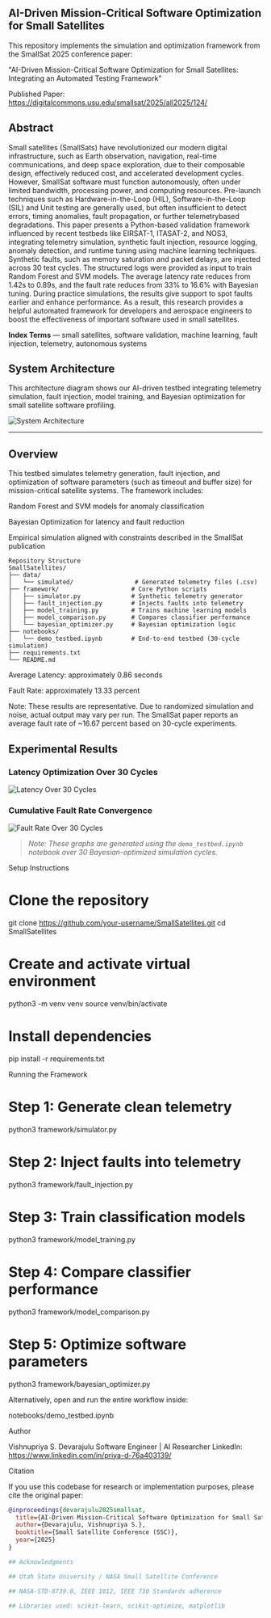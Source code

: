 ## AI-Driven Mission-Critical Software Optimization for Small Satellites

This repository implements the simulation and optimization framework from the SmallSat 2025 conference paper:

"AI-Driven Mission-Critical Software Optimization for Small Satellites: Integrating an Automated Testing Framework"

Published Paper: https://digitalcommons.usu.edu/smallsat/2025/all2025/124/

## Abstract ##  

Small satellites (SmallSats) have revolutionized our modern digital infrastructure, such as Earth observation, navigation, real-time communications, and deep space exploration, due to their composable design, effectively reduced cost, and accelerated development cycles. However, SmallSat software must function autonomously, often under limited bandwidth, processing power, and computing resources. Pre-launch techniques such as Hardware-in-the-Loop (HIL), Software-in-the-Loop (SIL) and Unit testing are generally used, but often insufficient to detect errors, timing anomalies, fault propagation, or further telemetrybased degradations. This paper presents a Python-based validation framework influenced by recent testbeds like EIRSAT-1, ITASAT-2, and NOS3, integrating telemetry simulation, synthetic fault injection, resource logging, anomaly detection, and runtime tuning using machine learning techniques. Synthetic faults, such as memory saturation and packet delays, are injected across 30 test cycles. The structured logs were provided as input to train Random Forest and SVM models. The average latency rate reduces from 1.42s to 0.89s, and the fault rate reduces from 33% to 16.6% with Bayesian tuning. During practice simulations, the results give support to spot faults earlier and enhance performance. As a result, this research provides a helpful automated framework for developers and aerospace engineers to boost the effectiveness of important software used in small satellites. 

**Index Terms** — small satellites, software validation, machine learning, fault injection, telemetry, autonomous systems

## System Architecture

This architecture diagram shows our AI-driven testbed integrating telemetry simulation, fault injection, model training, and Bayesian optimization for small satellite software profiling.

![System Architecture](images/System_Architecture.png)

---


## Overview

This testbed simulates telemetry generation, fault injection, and optimization of software parameters (such as timeout and buffer size) for mission-critical satellite systems. The framework includes:

Random Forest and SVM models for anomaly classification

Bayesian Optimization for latency and fault reduction

Empirical simulation aligned with constraints described in the SmallSat publication

```
Repository Structure
SmallSatellites/
├── data/
│   └── simulated/                 # Generated telemetry files (.csv)
├── framework/                    # Core Python scripts
│   ├── simulator.py              # Synthetic telemetry generator
│   ├── fault_injection.py        # Injects faults into telemetry
│   ├── model_training.py         # Trains machine learning models
│   ├── model_comparison.py       # Compares classifier performance
│   └── bayesian_optimizer.py     # Bayesian optimization logic
├── notebooks/
│   └── demo_testbed.ipynb        # End-to-end testbed (30-cycle simulation)
├── requirements.txt
└── README.md
```


Average Latency: approximately 0.86 seconds

Fault Rate: approximately 13.33 percent

Note: These results are representative. Due to randomized simulation and noise, actual output may vary per run. The SmallSat paper reports an average fault rate of ~16.67 percent based on 30-cycle experiments.


## Experimental Results

### Latency Optimization Over 30 Cycles

![Latency Over 30 Cycles](images/Latency.png)

### Cumulative Fault Rate Convergence

![Fault Rate Over 30 Cycles](images/FaultRate.png)

> *Note: These graphs are generated using the `demo_testbed.ipynb` notebook over 30 Bayesian-optimized simulation cycles.*


Setup Instructions
# Clone the repository
git clone https://github.com/your-username/SmallSatellites.git
cd SmallSatellites

# Create and activate virtual environment
python3 -m venv venv
source venv/bin/activate

# Install dependencies
pip install -r requirements.txt

Running the Framework
# Step 1: Generate clean telemetry
python3 framework/simulator.py

# Step 2: Inject faults into telemetry
python3 framework/fault_injection.py

# Step 3: Train classification models
python3 framework/model_training.py

# Step 4: Compare classifier performance
python3 framework/model_comparison.py

# Step 5: Optimize software parameters
python3 framework/bayesian_optimizer.py


Alternatively, open and run the entire workflow inside:

notebooks/demo_testbed.ipynb

Author

Vishnupriya S. Devarajulu
Software Engineer | AI Researcher
LinkedIn: https://www.linkedin.com/in/priya-d-76a403139/

Citation

If you use this codebase for research or implementation purposes, please cite the original paper:

```bibtex
@inproceedings{devarajulu2025smallsat,
  title={AI-Driven Mission-Critical Software Optimization for Small Satellites},
  author={Devarajulu, Vishnupriya S.},
  booktitle={Small Satellite Conference (SSC)},
  year={2025}
}

## Acknowledgments

## Utah State University / NASA Small Satellite Conference

## NASA-STD-8739.8, IEEE 1012, IEEE 730 Standards adherence

## Libraries used: scikit-learn, scikit-optimize, matplotlib
